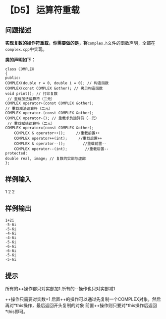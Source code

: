 # 【D5】 运算符重载

## 问题描述

**实现复数的操作符重载，你需要做的是，将**`complex.h`文件的函数声明，全部在`complex.cpp`中实现。

**类的声明如下：**

```
class COMPLEX
{
public:
COMPLEX(double r = 0, double i = 0); // 构造函数
COMPLEX(const COMPLEX &other); // 拷贝构造函数
void print(); // 打印复数
 // 重载加法运算符（二元）
COMPLEX operator+(const COMPLEX &other);
// 重载减法运算符（二元）
COMPLEX operator-(const COMPLEX &other);
COMPLEX operator-(); // 重载求负运算符（一元）
 // 重载赋值运算符（二元）
COMPLEX operator=(const COMPLEX &other);
    COMPLEX & operator++();     //重载前置++
    COMPLEX operator++(int);     //重载后置++
    COMPLEX & operator--();        //重载前置--
    COMPLEX operator--(int);        //重载后置--
protected:
double real, image; // 复数的实部与虚部
};
```

## 样例输入

1 2
2

## 样例输出

```
1+2i
-5-6i
-5-6i
-4-6i
-4-6i
-5-6i
-6-6i
-6-6i
-5-6i
-5-6i
```

## 提示

所有的++操作都只对实部加1
所有的--操作也只对实部减1

++操作只需要对实数+1
后置++的操作可以通过先复制一个COMPLEX对象，然后再对*this操作，最后返回开头复制的对象
前置++操作则只要对\*this操作后返回\*this即可。

